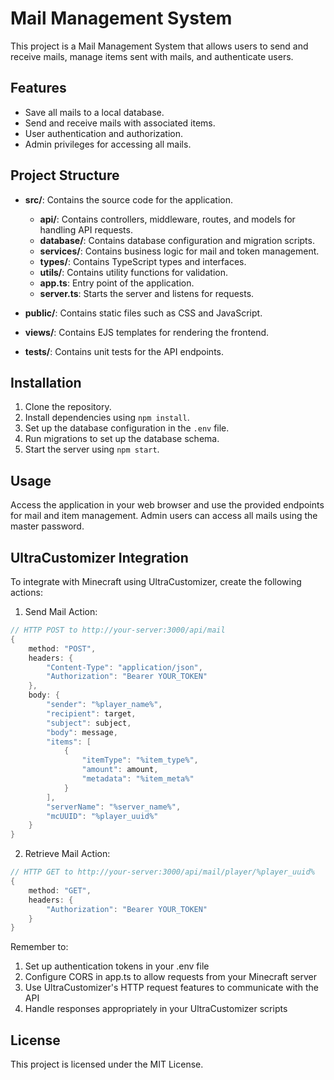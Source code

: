 # Mail Management System

This project is a Mail Management System that allows users to send and receive mails, manage items sent with mails, and authenticate users. 

## Features

- Save all mails to a local database.
- Send and receive mails with associated items.
- User authentication and authorization.
- Admin privileges for accessing all mails.

## Project Structure

- **src/**: Contains the source code for the application.
  - **api/**: Contains controllers, middleware, routes, and models for handling API requests.
  - **database/**: Contains database configuration and migration scripts.
  - **services/**: Contains business logic for mail and token management.
  - **types/**: Contains TypeScript types and interfaces.
  - **utils/**: Contains utility functions for validation.
  - **app.ts**: Entry point of the application.
  - **server.ts**: Starts the server and listens for requests.
  
- **public/**: Contains static files such as CSS and JavaScript.
  
- **views/**: Contains EJS templates for rendering the frontend.
  
- **tests/**: Contains unit tests for the API endpoints.

## Installation

1. Clone the repository.
2. Install dependencies using `npm install`.
3. Set up the database configuration in the `.env` file.
4. Run migrations to set up the database schema.
5. Start the server using `npm start`.

## Usage

Access the application in your web browser and use the provided endpoints for mail and item management. Admin users can access all mails using the master password.

## UltraCustomizer Integration

To integrate with Minecraft using UltraCustomizer, create the following actions:

1. Send Mail Action:
```java
// HTTP POST to http://your-server:3000/api/mail
{
    method: "POST",
    headers: {
        "Content-Type": "application/json",
        "Authorization": "Bearer YOUR_TOKEN"
    },
    body: {
        "sender": "%player_name%",
        "recipient": target,
        "subject": subject,
        "body": message,
        "items": [
            {
                "itemType": "%item_type%",
                "amount": amount,
                "metadata": "%item_meta%"
            }
        ],
        "serverName": "%server_name%",
        "mcUUID": "%player_uuid%"
    }
}
```

2. Retrieve Mail Action:
```java
// HTTP GET to http://your-server:3000/api/mail/player/%player_uuid%
{
    method: "GET",
    headers: {
        "Authorization": "Bearer YOUR_TOKEN"
    }
}
```

Remember to:
1. Set up authentication tokens in your .env file
2. Configure CORS in app.ts to allow requests from your Minecraft server
3. Use UltraCustomizer's HTTP request features to communicate with the API
4. Handle responses appropriately in your UltraCustomizer scripts

## License

This project is licensed under the MIT License.